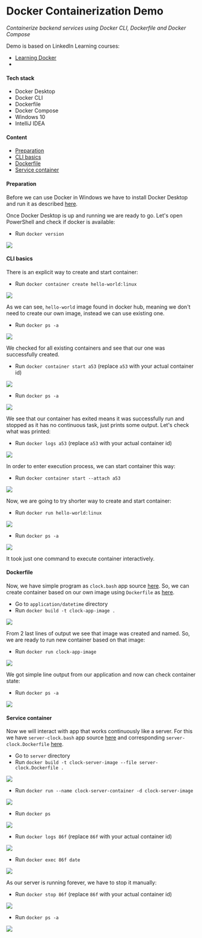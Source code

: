 # Docker Containerization Demo

_Containerize backend services using Docker CLI, Dockerfile and Docker Compose_

Demo is based on LinkedIn Learning courses:
- [Learning Docker](https://www.linkedin.com/learning/learning-docker-17236240)
- 

#### Tech stack

- Docker Desktop
- Docker CLI
- Dockerfile
- Docker Compose
- Windows 10
- IntelliJ IDEA

#### Content

* [Preparation](#preparation)
* [CLI basics](#cli-basics)
* [Dockerfile](#dockerfile)
* [Service container](#service-container)


#### Preparation

Before we can use Docker in Windows we have to install Docker Desktop and run it as described
[here](https://docs.docker.com/desktop/install/windows-install/).

Once Docker Desktop is up and running we are ready to go.
Let's open PowerShell and check if docker is available:

- Run `docker version`

![](image/1.PNG)

#### CLI basics

There is an explicit way to create and start container:

- Run `docker container create hello-world:linux`

![](image/2.PNG)

As we can see, `hello-world` image found in docker hub, 
meaning we don't need to create our own image, instead we can use existing one.

- Run `docker ps -a` 

![](image/3.PNG)

We checked for all existing containers and see that our one was successfully created.

- Run `docker container start a53` (replace `a53` with your actual container id)

![](image/4.PNG)

- Run `docker ps -a`

![](image/5.PNG)

We see that our container has exited means it was successfully run and stopped 
as it has no continuous task, just prints some output.
Let's check what was printed:

- Run `docker logs a53` (replace `a53` with your actual container id)

![](image/6.PNG)

In order to enter execution process, we can start container this way:

- Run `docker container start --attach a53`

![](image/7.PNG)

Now, we are going to try shorter way to create and start container:

- Run `docker run hello-world:linux`

![](image/8.PNG)

- Run `docker ps -a`

![](image/9.PNG)

It took just one command to execute container interactively.

#### Dockerfile

Now, we have simple program as `clock.bash` app source [here](application/datetime/src/clock.bash). 
So, we can create container based on our own image 
using `Dockerfile` as [here](application/datetime/Dockerfile).

- Go to `application/datetime` directory
- Run `docker build -t clock-app-image .`

![](image/10.PNG)

From 2 last lines of output we see that image was created and named.
So, we are ready to run new container based on that image:

- Run `docker run clock-app-image`

![](image/11.PNG)

We got simple line output from our application and now can check container state:

- Run `docker ps -a`

![](image/12.PNG)

#### Service container

Now we will interact with app that works continuously like a server.
For this we have `server-clock.bash` app source [here](application/server/src/server-clock.bash)
and corresponding `server-clock.Dockerfile` [here](application/server/server-clock.Dockerfile).

- Go to `server` directory
- Run `docker build -t clock-server-image --file server-clock.Dockerfile .`

![](image/13.PNG)

- Run `docker run --name clock-server-container -d clock-server-image`

![](image/14.PNG)

- Run `docker ps`

![](image/15.PNG)

- Run `docker logs 86f` (replace `86f` with your actual container id)

![](image/16.PNG)

- Run `docker exec 86f date`

![](image/17.PNG)

As our server is running forever, we have to stop it manually:

- Run `docker stop 86f` (replace `86f` with your actual container id)

![](image/18.PNG)

- Run `docker ps -a`

![](image/19.PNG)




